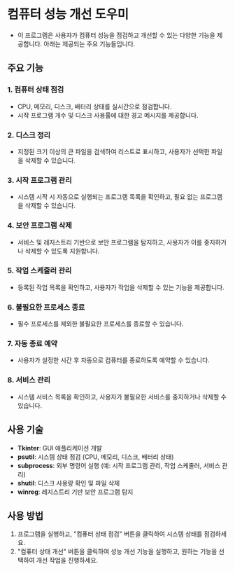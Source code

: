 # 컴퓨터 성능 개선 도우미

- 이 프로그램은 사용자가 컴퓨터 성능을 점검하고 개선할 수 있는 다양한 기능을 제공합니다. 아래는 제공되는 주요 기능들입니다.

## 주요 기능

### 1. **컴퓨터 상태 점검**
   - CPU, 메모리, 디스크, 배터리 상태를 실시간으로 점검합니다.
   - 시작 프로그램 개수 및 디스크 사용률에 대한 경고 메시지를 제공합니다.

### 2. **디스크 정리**
   - 지정된 크기 이상의 큰 파일을 검색하여 리스트로 표시하고, 사용자가 선택한 파일을 삭제할 수 있습니다.

### 3. **시작 프로그램 관리**
   - 시스템 시작 시 자동으로 실행되는 프로그램 목록을 확인하고, 필요 없는 프로그램을 삭제할 수 있습니다.

### 4. **보안 프로그램 삭제**
   - 서비스 및 레지스트리 기반으로 보안 프로그램을 탐지하고, 사용자가 이를 중지하거나 삭제할 수 있도록 지원합니다.

### 5. **작업 스케줄러 관리**
   - 등록된 작업 목록을 확인하고, 사용자가 작업을 삭제할 수 있는 기능을 제공합니다.

### 6. **불필요한 프로세스 종료**
   - 필수 프로세스를 제외한 불필요한 프로세스를 종료할 수 있습니다.

### 7. **자동 종료 예약**
   - 사용자가 설정한 시간 후 자동으로 컴퓨터를 종료하도록 예약할 수 있습니다.

### 8. **서비스 관리**
   - 시스템 서비스 목록을 확인하고, 사용자가 불필요한 서비스를 중지하거나 삭제할 수 있습니다.

## 사용 기술
- **Tkinter**: GUI 애플리케이션 개발
- **psutil**: 시스템 상태 점검 (CPU, 메모리, 디스크, 배터리 상태)
- **subprocess**: 외부 명령어 실행 (예: 시작 프로그램 관리, 작업 스케줄러, 서비스 관리)
- **shutil**: 디스크 사용량 확인 및 파일 삭제
- **winreg**: 레지스트리 기반 보안 프로그램 탐지

## 사용 방법
1. 프로그램을 실행하고, "컴퓨터 상태 점검" 버튼을 클릭하여 시스템 상태를 점검하세요.
2. "컴퓨터 상태 개선" 버튼을 클릭하여 성능 개선 기능을 실행하고, 원하는 기능을 선택하여 개선 작업을 진행하세요.
   
